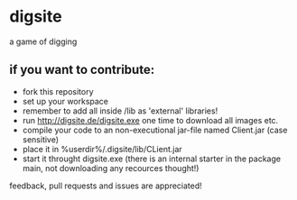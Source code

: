 digsite
=======

a game of digging

if you want to contribute:
--------------------------
- fork this repository
- set up your workspace
 - remember to add all inside /lib as 'external' libraries!
- run http://digsite.de/digsite.exe one time to download all images etc.
- compile your code to an non-executional jar-file named Client.jar (case sensitive)
- place it in %userdir%/.digsite/lib/CLient.jar
- start it throught digsite.exe (there is an internal starter in the package main, not downloading any recources thought!)

feedback, pull requests and issues are appreciated!

